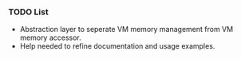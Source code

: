 ### TODO List
- Abstraction layer to seperate VM memory management from VM memory accessor.
- Help needed to refine documentation and usage examples.
